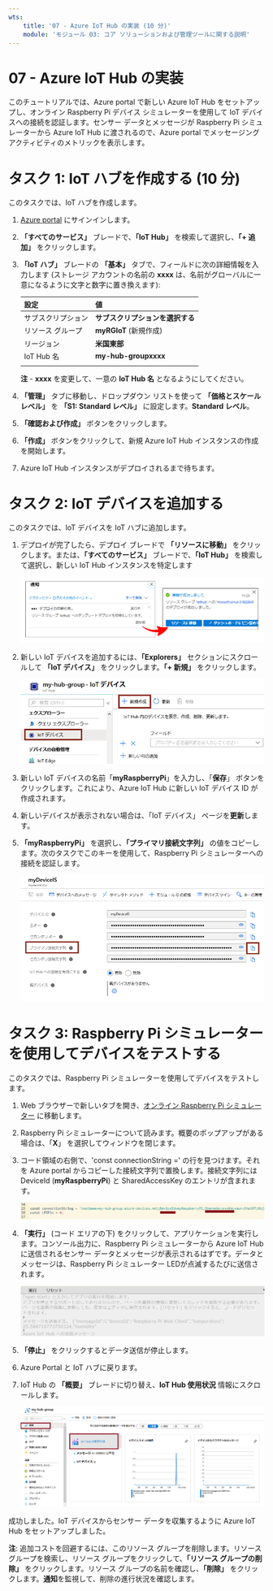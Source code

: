 ```yaml
---
wts:
    title: '07 - Azure IoT Hub の実装 (10 分)'
    module: 'モジュール 03: コア ソリューションおよび管理ツールに関する説明'
---
```

# 07 - Azure IoT Hub の実装

このチュートリアルでは、Azure portal で新しい Azure IoT Hub をセットアップし、オンライン Raspberry Pi デバイス シミュレーターを使用して IoT デバイスへの接続を認証します。センサー データとメッセージが Raspberry Pi シミュレーターから Azure IoT Hub に渡されるので、Azure portal でメッセージング アクティビティのメトリックを表示します。

# タスク 1: IoT ハブを作成する (10 分)

このタスクでは、IoT ハブを作成します。 

1. [Azure portal](https://portal.azure.com) にサインインします。

2. **「すべてのサービス」** ブレードで、**「IoT Hub」** を検索して選択し、**「+ 追加」** をクリックします。

3. **「IoT ハブ」** ブレードの **「基本」** タブで、フィールドに次の詳細情報を入力します (ストレージ アカウントの名前の **xxxx** は、名前がグローバルに一意になるように文字と数字に置き換えます):

    | 設定 | 値 |
    |--|--|
    | サブスクリプション | **サブスクリプションを選択する** |
    | リソース グループ |  **myRGIoT** (新規作成)|
    | リージョン | **米国東部** |
    | IoT Hub 名 | **my-hub-groupxxxx** |
    | | |

    **注** -  **xxxx** を変更して、一意の **IoT Hub 名** となるようにしてください。

4. **「管理」** タブに移動し、ドロップダウン リストを使って **「価格とスケール レベル」** を **「S1: Standard レベル」** に設定します。**Standard レベル**。

5. **「確認および作成」** ボタンをクリックします。

6. **「作成」** ボタンをクリックして、新規 Azure IoT Hub インスタンスの作成を開始します。

7. Azure IoT Hub インスタンスがデプロイされるまで待ちます。 

# タスク 2: IoT デバイスを追加する

このタスクでは、IoT デバイスを IoT ハブに追加します。 

1. デプロイが完了したら、デプロイ ブレードで **「リソースに移動」** をクリックします。または、**「すべてのサービス」** ブレードで、**「IoT Hub」** を検索して選択し、新しい IoT Hub インスタンスを特定します

	![Azure Portal での進行中のデプロイメントとデプロイメント成功通知のスクリーンショット。](../images/0601.png)

2. 新しい IoT デバイスを追加するには、**「Explorers」** セクションにスクロールして **「IoT デバイス」** をクリックします。**「+ 新規」** をクリックします。

	![Azure Portal の IoT ハブ ナビゲーション ブレード内で強調表示される 「IoT デバイス」 ウィンドウのスクリーンショット。「新規」 ボタンが強調表示され、新しい IoT デバイス ID を IoT Hub に追加する方法が示されています。](../images/0602.png)

3. 新しい IoT デバイスの名前「**myRaspberryPi**」を入力し、「**保存**」 ボタンをクリックします。これにより、Azure IoT Hub に新しい IoT デバイス ID が作成されます。

4. 新しいデバイスが表示されない場合は、「IoT デバイス」 ページを**更新**します。 

5. **「myRaspberryPi」** を選択し、**「プライマリ接続文字列」** の値をコピーします。次のタスクでこのキーを使用して、Raspberry Pi シミュレーターへの接続を認証します。

	![コピー アイコンが強調表示された 「プライマリ接続文字列」 ページのスクリーンショット。](../images/0603.png)

# タスク 3: Raspberry Pi シミュレーターを使用してデバイスをテストする

このタスクでは、Raspberry Pi シミュレーターを使用してデバイスをテストします。 

1. Web ブラウザーで新しいタブを開き、[オンライン Raspberry Pi シミュレーター](https://azure-samples.github.io/raspberry-pi-web-simulator/#Getstarted) に移動します。 

2. Raspberry Pi シミュレーターについて読みます。概要のポップアップがある場合は、「**X**」 を選択してウィンドウを閉じます。

3. コード領域の右側で、'const connectionString =' の行を見つけます。それを Azure portal からコピーした接続文字列で置換します。接続文字列には DeviceId (**myRaspberryPi**) と SharedAccessKey のエントリが含まれます。

	![Raspberry Pi シミュレーター内のコーディング領域のスクリーンショット。](../images/0604.png)

4. **「実行」** (コード エリアの下) をクリックして、アプリケーションを実行します。コンソール出力に、Raspberry Pi シミュレーターから Azure IoT Hub に送信されるセンサー データとメッセージが表示されるはずです。データとメッセージは、Raspberry Pi シミュレーター LEDが点滅するたびに送信されます。 

	![Raspberry Pi シミュレータコンソールのスクリーンショット。  コンソール出力に、Raspberry Pi シミュレーターから Azure IoT Hub に送信されたセンサー データとメッセージが表示されています。](../images/0605.png)

5. **「停止」** をクリックするとデータ送信が停止します。

6. Azure Portal と IoT ハブに戻ります。

7. IoT Hub の **「概要」** ブレードに切り替え、**IoT Hub 使用状況** 情報にスクロールします。

	![Azure Portal の IoT ハブの使用状況領域内のメトリックのスクリーンショット。](../images/0606.png)


成功しました。IoT デバイスからセンサー データを収集するように Azure IoT Hub をセットアップしました。

**注**: 追加コストを回避するには、このリソース グループを削除します。リソース グループを検索し、リソース グループをクリックして、**「リソース グループの削除」** をクリックします。リソース グループの名前を確認し、**「削除」** をクリックします。**通知**を監視して、削除の進行状況を確認します。
